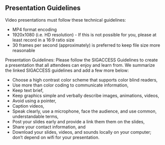 ## Presentation Guidelines

Video presentations must follow these technical guidelines:

* MP4 format encoding
* 1920x1080 (i.e. HD resolution) - If this is not possible for you, please at least record in a 16:9 ratio size
* 30 frames per second (approximately) is preferred to keep file size more reasonable

Presentation Guidelines: Please follow the SIGACCESS Guidelines to create a presentation that all attendees can enjoy and learn from. We summarize the linked SIGACCESS guidelines and add a few more below:

* Choose a high contrast color scheme that supports color blind readers,
* Use more than color coding to communicate information,
* Keep text brief,
* Keep graphics simple and verbally describe images, animations, videos,
* Avoid using a pointer,
* Caption videos,
* Speak clearly, use a microphone, face the audience, and use common, understandable terms,
* Post your slides early and provide a link them them on the slides,
* Share your contact information, and
* Download your slides, videos, and sounds locally on your computer; don’t depend on wifi for your presentation.
